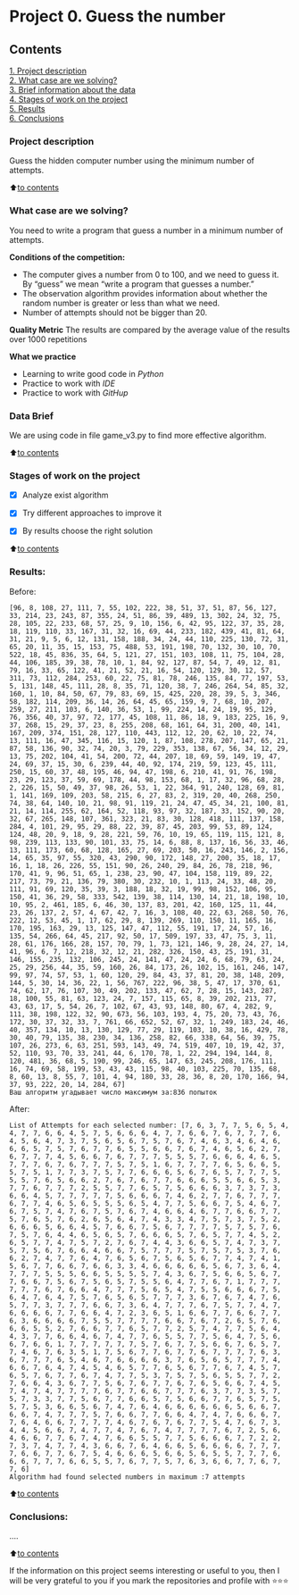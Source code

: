 # Project 0. Guess the number

## Contents
[1. Project description](README.md#Project-description)  
[2. What case are we solving?](README.md#What-case-are-we-solving)  
[3. Brief information about the data](README.md#Data-Brief)  
[4. Stages of work on the project](README.md#Stages-of-work-on-the-project)  
[5. Results](README.md#Results)  
[6. Conclusions](README.md#Conclusions)  

### Project description
Guess the hidden computer number using the minimum number of attempts.

:arrow_up:[to contents](README.md#Contents)


### What case are we solving?
You need to write a program that guess a number in a minimum number of attempts.

**Conditions of the competition:**
- The computer gives a number from 0 to 100, and we need to guess it. By “guess” we mean “write a program that guesses a number.”
- The observation algorithm provides information about whether the random number is greater or less than what we need.
- Number of attempts should not be bigger than 20.  

**Quality Metric**
The results are compared by the average value of the results over 1000 repetitions

**What we practice**
- Learning to write good code in *Python*
- Practice to work with *IDE*
- Practice to work with *GitHup*


### Data Brief
We are using code in file game_v3.py to find more effective algorithm. 
  
:arrow_up:[to contents](README.md#Contents)


### Stages of work on the project
- [x] Analyze exist algorithm
- [x] Try different approaches to improve it
- [x] By results choose the right solution


:arrow_up:[to contents](README.md#Contents)


### Results:
Before:
```
[96, 8, 108, 27, 111, 7, 55, 102, 222, 38, 51, 37, 51, 87, 56, 127, 33, 214, 23, 243, 87, 355, 24, 51, 86, 39, 489, 13, 302, 24, 32, 75, 28, 105, 22, 233, 68, 57, 25, 9, 10, 156, 6, 42, 95, 122, 37, 35, 28, 18, 119, 110, 33, 167, 31, 32, 16, 69, 44, 233, 182, 439, 41, 81, 64, 31, 21, 9, 5, 6, 12, 131, 158, 188, 34, 24, 44, 110, 225, 130, 72, 31, 65, 20, 11, 35, 15, 153, 75, 488, 53, 191, 198, 70, 132, 30, 10, 70, 522, 18, 45, 836, 35, 64, 5, 121, 27, 151, 103, 108, 11, 75, 104, 28, 44, 106, 185, 39, 38, 78, 10, 1, 84, 92, 127, 87, 54, 7, 49, 12, 81, 79, 16, 33, 65, 122, 41, 21, 52, 21, 16, 54, 120, 129, 30, 12, 57, 311, 73, 112, 284, 253, 60, 22, 75, 81, 78, 246, 135, 84, 77, 197, 53, 5, 131, 148, 45, 111, 28, 8, 35, 71, 120, 38, 7, 246, 264, 54, 85, 32, 160, 1, 10, 84, 50, 67, 79, 83, 69, 15, 425, 220, 28, 39, 5, 3, 346, 58, 182, 114, 209, 36, 14, 26, 64, 45, 65, 159, 9, 7, 68, 10, 207, 259, 27, 211, 103, 6, 140, 36, 53, 1, 99, 224, 14, 24, 19, 95, 129, 76, 356, 40, 37, 97, 72, 177, 45, 108, 11, 86, 18, 9, 183, 225, 16, 9, 37, 268, 15, 29, 37, 23, 8, 255, 208, 68, 161, 64, 31, 200, 40, 141, 167, 209, 374, 151, 28, 127, 110, 443, 112, 12, 20, 62, 10, 22, 74, 13, 111, 16, 47, 345, 116, 15, 120, 1, 87, 108, 278, 207, 147, 65, 21, 87, 58, 136, 90, 32, 74, 20, 3, 79, 229, 353, 138, 67, 56, 34, 12, 29, 13, 75, 202, 104, 41, 54, 200, 72, 44, 207, 18, 69, 59, 149, 19, 47, 24, 69, 37, 15, 30, 6, 239, 44, 40, 92, 174, 219, 59, 123, 45, 111, 250, 15, 60, 37, 48, 195, 46, 94, 47, 198, 6, 210, 41, 91, 76, 198, 23, 29, 123, 37, 59, 69, 178, 44, 98, 153, 68, 1, 17, 32, 96, 68, 28, 2, 226, 15, 50, 49, 37, 98, 26, 53, 1, 22, 364, 91, 240, 128, 69, 81, 1, 141, 169, 109, 203, 58, 215, 6, 27, 83, 2, 319, 20, 40, 268, 250, 74, 38, 64, 140, 10, 21, 98, 91, 119, 21, 24, 47, 45, 34, 21, 100, 81, 21, 14, 114, 255, 62, 164, 52, 118, 93, 97, 32, 187, 33, 152, 90, 20, 32, 67, 265, 148, 107, 361, 323, 21, 83, 30, 128, 418, 111, 137, 158, 284, 4, 101, 29, 95, 29, 88, 22, 39, 87, 45, 203, 99, 53, 89, 124, 124, 48, 20, 9, 18, 9, 28, 221, 59, 76, 10, 19, 65, 119, 115, 121, 8, 98, 239, 113, 133, 90, 101, 33, 75, 14, 6, 88, 8, 137, 16, 56, 33, 46, 13, 111, 173, 60, 68, 128, 165, 27, 69, 203, 50, 16, 243, 146, 2, 156, 14, 65, 35, 97, 55, 320, 43, 290, 90, 172, 148, 27, 200, 35, 18, 17, 16, 1, 18, 26, 226, 55, 151, 90, 26, 240, 29, 84, 26, 78, 218, 96, 170, 41, 9, 96, 51, 65, 1, 238, 23, 90, 47, 104, 158, 119, 89, 22, 217, 73, 79, 21, 136, 79, 380, 30, 232, 10, 1, 113, 24, 33, 48, 20, 111, 91, 69, 120, 35, 39, 3, 188, 18, 32, 19, 99, 98, 152, 106, 95, 150, 41, 36, 29, 58, 333, 542, 139, 38, 114, 130, 14, 21, 18, 198, 10, 10, 95, 2, 461, 185, 6, 46, 30, 137, 83, 201, 42, 160, 125, 11, 44, 23, 26, 137, 2, 57, 4, 67, 42, 7, 16, 3, 108, 40, 22, 63, 268, 50, 76, 222, 12, 53, 45, 1, 17, 62, 29, 8, 139, 269, 110, 150, 11, 165, 16, 170, 195, 163, 29, 13, 125, 147, 47, 112, 55, 191, 17, 24, 57, 16, 135, 54, 266, 64, 45, 217, 92, 50, 17, 509, 197, 33, 47, 75, 3, 11, 28, 61, 176, 166, 28, 157, 70, 79, 1, 73, 121, 146, 9, 28, 24, 27, 14, 41, 96, 6, 7, 12, 218, 32, 12, 21, 282, 326, 150, 43, 25, 191, 31, 146, 155, 235, 132, 106, 245, 24, 141, 47, 24, 24, 6, 68, 79, 63, 24, 25, 29, 256, 44, 35, 59, 160, 26, 84, 173, 26, 102, 15, 161, 246, 147, 99, 97, 74, 57, 53, 1, 60, 120, 29, 84, 43, 37, 81, 20, 38, 148, 209, 144, 5, 30, 14, 36, 22, 1, 56, 767, 222, 96, 38, 5, 47, 17, 370, 61, 74, 62, 17, 76, 107, 30, 49, 202, 133, 47, 62, 7, 28, 15, 143, 287, 18, 100, 55, 81, 63, 123, 24, 7, 157, 115, 65, 8, 39, 202, 213, 77, 43, 63, 17, 5, 54, 26, 7, 102, 67, 43, 93, 148, 80, 67, 4, 282, 9, 111, 38, 198, 122, 32, 90, 673, 56, 103, 193, 4, 75, 20, 73, 43, 76, 172, 30, 37, 32, 33, 7, 761, 66, 652, 52, 67, 32, 1, 249, 183, 24, 46, 40, 357, 134, 10, 13, 130, 129, 77, 29, 119, 103, 10, 38, 16, 429, 78, 30, 40, 79, 135, 38, 230, 34, 136, 258, 82, 66, 338, 64, 56, 39, 75, 107, 26, 273, 6, 63, 251, 593, 143, 49, 74, 519, 407, 10, 19, 42, 37, 52, 110, 93, 70, 33, 241, 44, 6, 170, 78, 1, 22, 294, 194, 144, 8, 120, 481, 36, 68, 5, 190, 99, 246, 65, 147, 63, 245, 208, 176, 111, 16, 74, 69, 58, 199, 53, 43, 43, 115, 98, 40, 103, 225, 70, 135, 68, 8, 60, 13, 8, 55, 7, 101, 4, 94, 180, 33, 28, 36, 8, 20, 170, 166, 94, 37, 93, 222, 20, 14, 284, 67]
Ваш алгоритм угадывает число максимум за:836 попыток
```

After:
```
List of Attempts for each selected number: [7, 6, 3, 7, 7, 5, 6, 5, 4, 4, 7, 7, 6, 6, 4, 5, 7, 5, 6, 6, 6, 4, 7, 7, 6, 6, 7, 6, 7, 7, 7, 6, 4, 5, 6, 4, 7, 3, 7, 5, 6, 5, 6, 7, 5, 7, 6, 7, 4, 6, 3, 4, 6, 4, 6, 6, 6, 5, 7, 5, 7, 6, 7, 7, 6, 5, 5, 6, 6, 7, 6, 7, 4, 6, 5, 6, 2, 7, 6, 7, 7, 7, 4, 5, 6, 6, 7, 6, 7, 7, 7, 5, 5, 5, 7, 6, 6, 6, 4, 6, 5, 7, 7, 7, 6, 7, 6, 7, 7, 7, 5, 7, 5, 1, 6, 7, 7, 7, 7, 6, 5, 6, 6, 5, 5, 7, 5, 1, 7, 7, 3, 7, 5, 7, 7, 6, 6, 6, 5, 6, 7, 6, 5, 7, 7, 7, 5, 5, 5, 7, 6, 5, 6, 6, 2, 7, 6, 7, 6, 7, 7, 6, 6, 6, 5, 5, 6, 6, 5, 3, 7, 7, 6, 7, 7, 7, 2, 5, 5, 7, 7, 6, 5, 7, 5, 6, 6, 6, 3, 7, 3, 7, 3, 6, 6, 4, 5, 7, 7, 7, 7, 7, 5, 6, 6, 6, 7, 4, 6, 2, 7, 7, 6, 7, 7, 7, 6, 7, 7, 4, 6, 5, 6, 5, 5, 5, 6, 5, 4, 7, 7, 5, 6, 6, 7, 5, 4, 6, 7, 6, 7, 5, 7, 4, 7, 6, 7, 5, 7, 6, 7, 4, 6, 6, 4, 6, 7, 7, 6, 6, 7, 7, 5, 7, 6, 5, 7, 6, 2, 6, 5, 6, 4, 7, 4, 3, 3, 4, 7, 5, 7, 3, 7, 5, 2, 6, 6, 6, 5, 6, 6, 4, 5, 7, 6, 6, 7, 5, 6, 7, 7, 7, 7, 5, 7, 5, 7, 6, 7, 5, 7, 6, 4, 4, 6, 5, 6, 5, 7, 6, 6, 6, 5, 7, 6, 5, 7, 7, 4, 5, 2, 6, 5, 7, 7, 4, 7, 5, 7, 2, 7, 6, 7, 4, 4, 3, 6, 6, 5, 7, 4, 7, 3, 7, 5, 7, 5, 6, 7, 6, 6, 4, 6, 6, 7, 5, 7, 7, 7, 5, 7, 5, 7, 5, 3, 7, 6, 6, 2, 7, 4, 7, 7, 6, 4, 7, 6, 5, 6, 7, 5, 6, 5, 6, 7, 7, 4, 7, 4, 1, 5, 6, 7, 7, 6, 6, 7, 6, 6, 3, 3, 4, 6, 6, 6, 6, 6, 5, 6, 7, 3, 6, 4, 7, 7, 7, 5, 5, 5, 6, 6, 5, 5, 5, 5, 7, 4, 3, 6, 7, 5, 6, 6, 5, 6, 7, 7, 6, 6, 7, 5, 6, 7, 5, 6, 5, 7, 5, 5, 6, 4, 7, 7, 6, 7, 1, 7, 7, 7, 7, 7, 7, 6, 7, 6, 6, 4, 7, 7, 7, 5, 6, 5, 4, 7, 5, 5, 6, 6, 6, 7, 5, 6, 4, 7, 6, 4, 7, 5, 7, 6, 5, 6, 5, 7, 7, 7, 3, 6, 7, 6, 7, 4, 7, 6, 5, 7, 7, 3, 7, 7, 7, 6, 6, 7, 3, 6, 4, 7, 7, 7, 6, 7, 5, 7, 7, 4, 7, 6, 6, 6, 6, 7, 7, 6, 6, 4, 7, 2, 3, 6, 5, 1, 6, 6, 7, 7, 6, 6, 7, 7, 6, 3, 6, 6, 6, 6, 7, 5, 5, 7, 7, 7, 7, 6, 6, 7, 6, 7, 2, 6, 5, 7, 6, 6, 6, 5, 5, 2, 7, 6, 6, 7, 7, 6, 5, 7, 7, 2, 5, 7, 4, 7, 7, 5, 6, 4, 4, 3, 7, 7, 6, 6, 4, 6, 7, 4, 7, 7, 6, 5, 5, 7, 7, 5, 6, 4, 7, 5, 6, 6, 7, 6, 6, 1, 7, 7, 7, 7, 7, 7, 5, 7, 6, 7, 7, 5, 6, 6, 7, 6, 5, 7, 7, 4, 6, 7, 6, 3, 5, 1, 7, 5, 6, 7, 7, 6, 7, 7, 6, 7, 7, 7, 7, 6, 3, 6, 7, 7, 7, 6, 5, 4, 6, 7, 6, 6, 6, 6, 3, 7, 6, 5, 6, 5, 7, 7, 7, 4, 6, 6, 7, 6, 4, 7, 4, 5, 4, 6, 5, 7, 7, 6, 5, 6, 7, 7, 6, 7, 4, 5, 7, 6, 5, 7, 6, 7, 7, 6, 7, 4, 7, 7, 5, 3, 7, 5, 7, 5, 6, 5, 5, 7, 7, 2, 7, 6, 6, 4, 3, 6, 7, 7, 5, 6, 7, 6, 7, 7, 6, 7, 6, 5, 6, 6, 7, 4, 5, 7, 4, 7, 4, 7, 7, 7, 7, 6, 7, 7, 6, 6, 7, 7, 7, 6, 3, 7, 7, 3, 5, 7, 5, 7, 3, 3, 7, 7, 5, 6, 7, 7, 6, 6, 5, 7, 5, 6, 6, 7, 7, 6, 5, 7, 5, 5, 7, 5, 3, 6, 6, 5, 6, 7, 4, 7, 6, 4, 6, 6, 6, 6, 6, 6, 5, 6, 6, 7, 6, 6, 7, 4, 7, 7, 7, 5, 7, 6, 6, 7, 7, 6, 6, 4, 7, 4, 7, 6, 6, 6, 7, 7, 6, 4, 6, 6, 7, 7, 7, 7, 4, 6, 7, 6, 7, 6, 7, 7, 5, 4, 7, 6, 7, 3, 4, 4, 5, 6, 6, 7, 4, 7, 7, 4, 7, 6, 7, 4, 7, 7, 7, 7, 6, 7, 2, 5, 6, 4, 6, 6, 7, 7, 6, 7, 4, 7, 6, 6, 5, 5, 7, 7, 5, 6, 6, 6, 7, 7, 2, 2, 7, 3, 7, 4, 7, 7, 4, 3, 6, 6, 7, 6, 4, 6, 6, 5, 6, 6, 6, 6, 7, 7, 7, 7, 6, 6, 7, 7, 6, 7, 5, 4, 6, 6, 6, 5, 6, 6, 5, 6, 5, 5, 7, 7, 7, 6, 6, 6, 7, 7, 7, 6, 6, 5, 5, 7, 6, 7, 7, 5, 7, 6, 3, 6, 6, 7, 7, 6, 7, 7, 6]
Algorithm had found selected numbers in maximum :7 attempts
```

:arrow_up:[to contents](README.md#Contents)


### Conclusions:
....

:arrow_up:[to contents](README.md#Contents)


If the information on this project seems interesting or useful to you, then I will be very grateful to you if you mark the repositories and profile with ⭐️⭐️⭐️
